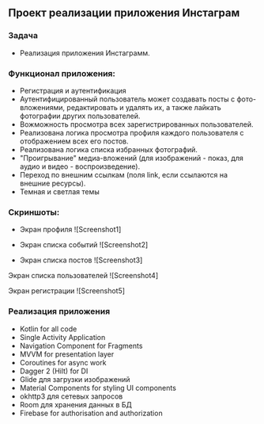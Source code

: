 ## Проект реализации приложения Инстаграм


### Задача
- Реализация приложения Инстаграмм.

### Функционал приложения: 
- Регистрация и аутентификация
- Аутентифицированный пользователь может создавать посты с фото-вложениями,
редактировать и удалять их, а также лайкать фотографии других пользователей.
- Вожможность просмотра всех зарегистрированных пользователей.
- Реализована логика просмотра профиля каждого пользователя с отображением всех его постов.
- Реализована логика списка избранных фотографий.
- "Проигрывание" медиа-вложений (для изображений - показ, для аудио и видео - воспроизведение).
-  Переход по внешним ссылкам (поля link, если ссылаются на внешние ресурсы).
- Темная и светлая темы

### Скриншоты:

- Экран профиля
![Screenshot1]

- Экран списка событий 
![Screenshot2]

- Экран списка постов
![Screenshot3]


Экран списка пользователей
![Screenshot4]


Экран регистрации
![Screenshot5]


### Реализация приложения
- Kotlin for all code
- Single Activity Application
- Navigation Component for Fragments
- MVVM for presentation layer
- Coroutines for async work
- Dagger 2 (Hilt) for DI
- Glide для загрузки изображений
- Material Components for styling UI components
- okhttp3 для сетевых запросов
- Room для хранения данных в БД
- Firebase for authorisation and authorization